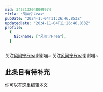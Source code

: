 ```yaml
---
mid: 3493132048009974
title: "风间宁Frea"
pubDate: "2024-11-04T11:26:46.853Z"
updatedDate: "2024-11-04T11:26:46.853Z"
profile:
  {
    Nickname: ["风间宁Frea"],
  }
---
```


关注[风间宁Frea](https://space.bilibili.com/3493132048009974)谢谢喵~ 关注[风间宁Frea](https://space.bilibili.com/3493132048009974)谢谢喵~

## 此条目有待补充
你可以在[这里](https://github.com/Yuhanawa/VTuber.ICU/edit/master/src/content/v/风间宁Frea/index.md)编辑本文
